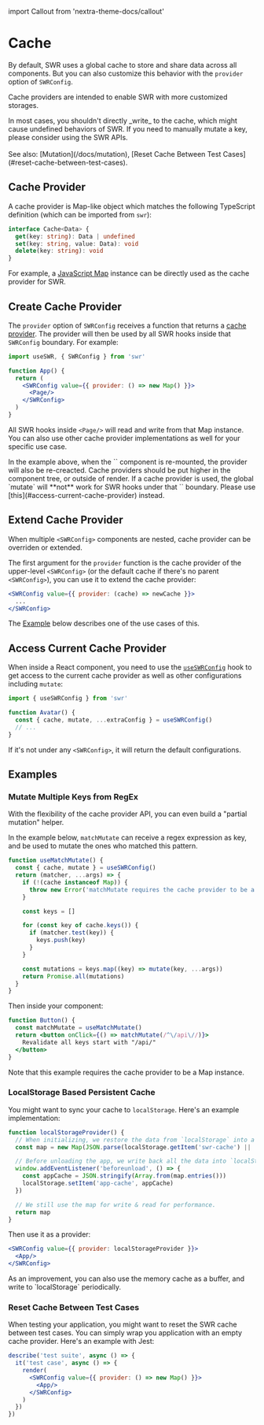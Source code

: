 import Callout from 'nextra-theme-docs/callout'

# Cache

By default, SWR uses a global cache to store and share data across all components. But you can also customize this behavior with the `provider` option of `SWRConfig`. 

Cache providers are intended to enable SWR with more customized storages.

<Callout emoji="⚠️">
  In most cases, you shouldn't directly _write_ to the cache, which might cause undefined behaviors of SWR. If you need to manually mutate a key, please consider using the SWR APIs.<br/><br/>
  See also: [Mutation](/docs/mutation), [Reset Cache Between Test Cases](#reset-cache-between-test-cases).
</Callout>

## Cache Provider

A cache provider is Map-like object which matches the following TypeScript definition (which can be imported from `swr`):

```typescript
interface Cache<Data> {
  get(key: string): Data | undefined
  set(key: string, value: Data): void
  delete(key: string): void
}
```

For example, a [JavaScript Map](https://developer.mozilla.org/en-US/docs/Web/JavaScript/Reference/Global_Objects/Map) instance can be directly used as the cache provider for SWR.

## Create Cache Provider

The `provider` option of `SWRConfig` receives a function that returns a [cache provider](#cache-provider). The provider will then be used by all SWR hooks inside that `SWRConfig` boundary. For example:

```jsx
import useSWR, { SWRConfig } from 'swr'

function App() {
  return (
    <SWRConfig value={{ provider: () => new Map() }}>
      <Page/>
    </SWRConfig>
  )
}
```

All SWR hooks inside `<Page/>` will read and write from that Map instance. You can also use other cache provider implementations as well for your specific use case.

<Callout>
  In the example above, when the `<App/>` component is re-mounted, the provider will also be re-creacted. Cache providers should be put higher in the component tree, or outside of render.
</Callout>

<Callout type="warning" emoji="⚠️">
   If a cache provider is used, the global `mutate` will **not** work for SWR hooks under that `<SWRConfig>` boundary. Please use [this](#access-current-cache-provider) instead. 
</Callout>

## Extend Cache Provider

When multiple `<SWRConfig>` components are nested, cache provider can be overriden or extended. 

The first argument for the `provider` function is the cache provider of the upper-level `<SWRConfig>` (or the default cache if there's no parent `<SWRConfig>`), you can use it to extend the cache provider:

```jsx
<SWRConfig value={{ provider: (cache) => newCache }}>
  ...
</SWRConfig>
```

The [Example](#example) below describes one of the use cases of this.

## Access Current Cache Provider

When inside a React component, you need to use the [`useSWRConfig`](#) hook to get access to the current cache provider as well as other configurations including `mutate`:

```jsx
import { useSWRConfig } from 'swr'

function Avatar() {
  const { cache, mutate, ...extraConfig } = useSWRConfig()
  // ...
}
```

If it's not under any `<SWRConfig>`, it will return the default configurations.

## Examples

### Mutate Multiple Keys from RegEx

With the flexibility of the cache provider API, you can even build a "partial mutation" helper.

In the example below, `matchMutate` can receive a regex expression as key, and be used to mutate the ones who matched this pattern.

```js
function useMatchMutate() {
  const { cache, mutate } = useSWRConfig()
  return (matcher, ...args) => {
    if (!(cache instanceof Map)) {
      throw new Error('matchMutate requires the cache provider to be a Map instance')
    }

    const keys = []

    for (const key of cache.keys()) {
      if (matcher.test(key)) {
        keys.push(key)
      }
    }

    const mutations = keys.map((key) => mutate(key, ...args))
    return Promise.all(mutations)
  }
}
```

Then inside your component:

```jsx
function Button() {
  const matchMutate = useMatchMutate()
  return <button onClick={() => matchMutate(/^\/api\//)}>
    Revalidate all keys start with "/api/"
  </button>
}
```

<Callout>
  Note that this example requires the cache provider to be a Map instance.
</Callout>

### LocalStorage Based Persistent Cache

You might want to sync your cache to `localStorage`. Here's an example implementation:

```jsx
function localStorageProvider() {
  // When initializing, we restore the data from `localStorage` into a map.
  const map = new Map(JSON.parse(localStorage.getItem('swr-cache') || '[]'))

  // Before unloading the app, we write back all the data into `localStorage`.
  window.addEventListener('beforeunload', () => {
    const appCache = JSON.stringify(Array.from(map.entries()))
    localStorage.setItem('app-cache', appCache)
  })

  // We still use the map for write & read for performance.
  return map
}
```

Then use it as a provider:

```jsx
<SWRConfig value={{ provider: localStorageProvider }}>
  <App/>
</SWRConfig>
```

<Callout>
  As an improvement, you can also use the memory cache as a buffer, and write to `localStorage` periodically.
</Callout>

### Reset Cache Between Test Cases

When testing your application, you might want to reset the SWR cache between test cases. You can simply wrap you application with an empty cache provider. Here's an example with Jest:

```jsx
describe('test suite', async () => {
  it('test case', async () => {
    render(
      <SWRConfig value={{ provider: () => new Map() }}>
        <App/>
      </SWRConfig>
    )
  })
})
```
